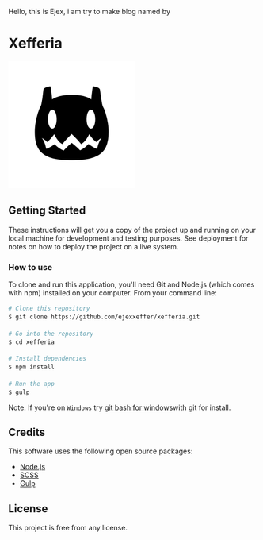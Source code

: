 <p align="center">
  <p>Hello, this is Ejex, i am try to make
blog named by</p>
  <h1>Xefferia</h1>
  <a href="https://xeffeia.com">
    <img height="256" width="256" src="https://github.com/ejexxeffer/xefferia/raw/master/android-chrome-256x256.png">
  </a>
</p>

## Getting Started

These instructions will get you a copy of the project up and running on your local machine for development and testing purposes. See deployment for notes on how to deploy the project on a live system.

### How to use

To clone and run this application, you'll need Git and Node.js (which comes with npm) installed on your computer. From your command line:

```bash
# Clone this repository
$ git clone https://github.com/ejexxeffer/xefferia.git

# Go into the repository
$ cd xefferia

# Install dependencies
$ npm install

# Run the app
$ gulp
```
Note: If you're on `Windows` try [git bash for windows](https://git-scm.com/downloads)with git for install.

## Credits

This software uses the following open source packages:

- [Node.js](https://nodejs.org/)
- [SCSS](https://github.com/sass/sass)
- [Gulp](https://github.com/gulpjs/gulp)

## License

This project is free from any license.

